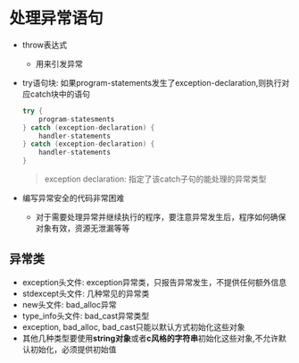 #  处理异常语句

- throw表达式
  - 用来引发异常
- try语句块: 如果program-statements发生了exception-declaration,则执行对应catch块中的语句

  ```c++
  try {
      program-statesments
  } catch (exception-declaration) {
      handler-statements
  } catch (exception-declaration) {
      handler-statements
  }
  ```

  > exception declaration: 指定了该catch子句的能处理的异常类型
- 编写异常安全的代码非常困难
  - 对于需要处理异常并继续执行的程序，要注意异常发生后，程序如何确保对象有效，资源无泄漏等等

## 异常类

- exception头文件: exception异常类，只报告异常发生，不提供任何额外信息
- stdexcept头文件: 几种常见的异常类
- new头文件: bad_alloc异常
- type_info头文件: bad_cast异常类型
- exception, bad_alloc, bad_cast只能以默认方式初始化这些对象
- 其他几种类型要使用**string对象**或者**c风格的字符串**初始化这些对象,不允许默认初始化，必须提供初始值
